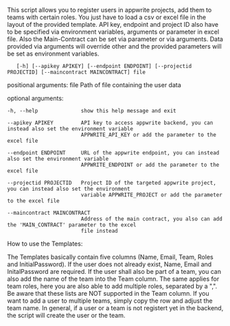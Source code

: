 This script allows you to register users in appwrite projects, add them to teams with certain roles.
You just have to load a csv or excel file in the layout of the provided template.
API key, endpoint and project ID also have to be specified via environment variables, arguments or parameter in excel file.
Also the Main-Contract can be set via parameter or via arguments.
Data provided via arguments will override other and the provided parameters will be set as environment variables.

       [-h] [--apikey APIKEY] [--endpoint ENDPOINT] [--projectid PROJECTID] [--maincontract MAINCONTRACT] file

positional arguments:
  file                  Path of file containing the user data

optional arguments:

    -h, --help              show this help message and exit

    --apikey APIKEY         API key to access appwrite backend, you can instead also set the environment variable 
                            APPWRITE_API_KEY or add the parameter to the excel file

    --endpoint ENDPOINT     URL of the appwrite endpoint, you can instead also set the environment variable
                            APPWRITE_ENDPOINT or add the parameter to the excel file

    --projectid PROJECTID   Project ID of the targeted appwrite project, you can instead also set the environment
                            variable APPWRITE_PROJECT or add the parameter to the excel file

    --maincontract MAINCONTRACT
                            Address of the main contract, you also can add the 'MAIN_CONTRACT' parameter to the excel
                            file instead


How to use the Templates:

The Templates basically contain five columns (Name, Email, Team, Roles and InitialPassword).
If the user does not already exist, Name, Email and InitalPassword are required.
If the user shall also be part of a team, you can also add the name of the team into the Team column.
The same applies for team roles, here you are also able to add multiple roles, separated by a ",".
Be aware that these lists are NOT supported in the Team column.
If you want to add a user to multiple teams, simply copy the row and adjust the team name.
In general, if a user or a team is not registert yet in the backend, the script will create the user or the team.